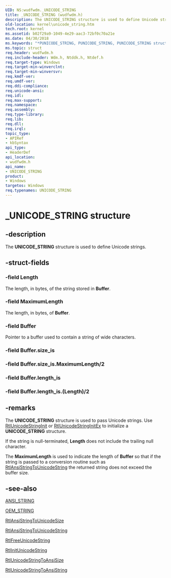 ```yaml
---
UID: NS:wudfwdm._UNICODE_STRING
title: _UNICODE_STRING (wudfwdm.h)
description: The UNICODE_STRING structure is used to define Unicode strings.
old-location: kernel\unicode_string.htm
tech.root: kernel
ms.assetid: b02f29a9-1049-4e29-aac3-72bf0c70a21e
ms.date: 04/30/2018
ms.keywords: "*PUNICODE_STRING, PUNICODE_STRING, PUNICODE_STRING structure pointer [Kernel-Mode Driver Architecture], UNICODE_STRING, UNICODE_STRING structure [Kernel-Mode Driver Architecture], _UNICODE_STRING, kernel.unicode_string, kstruct_d_9f862aaa-4cd6-4420-8255-ad577d8a8c59.xml, wudfwdm/PUNICODE_STRING, wudfwdm/UNICODE_STRING"
ms.topic: struct
req.header: wudfwdm.h
req.include-header: Wdm.h, Ntddk.h, Ntdef.h
req.target-type: Windows
req.target-min-winverclnt: 
req.target-min-winversvr: 
req.kmdf-ver: 
req.umdf-ver: 
req.ddi-compliance: 
req.unicode-ansi: 
req.idl: 
req.max-support: 
req.namespace: 
req.assembly: 
req.type-library: 
req.lib: 
req.dll: 
req.irql: 
topic_type:
- APIRef
- kbSyntax
api_type:
- HeaderDef
api_location:
- wudfwdm.h
api_name:
- UNICODE_STRING
product:
- Windows
targetos: Windows
req.typenames: UNICODE_STRING
---
```


# _UNICODE_STRING structure

## -description

The **UNICODE_STRING** structure is used to define Unicode strings.

## -struct-fields

### -field Length

The length, in bytes, of the string stored in **Buffer**.

### -field MaximumLength

The length, in bytes, of **Buffer**.

### -field Buffer

Pointer to a buffer used to contain a string of wide characters.

### -field Buffer.size_is

### -field Buffer.size_is.MaximumLength/2

### -field Buffer.length_is

### -field Buffer.length_is.(Length)/2

## -remarks

The **UNICODE_STRING** structure is used to pass Unicode strings. Use [RtlUnicodeStringInit](https://msdn.microsoft.com/library/windows/hardware/ff562954) or [RtlUnicodeStringInitEx](https://msdn.microsoft.com/library/windows/hardware/ff562958) to initialize a **UNICODE_STRING** structure.

If the string is null-terminated, **Length** does not include the trailing null character.

The **MaximumLength** is used to indicate the length of **Buffer** so that if the string is passed to a conversion routine such as [RtlAnsiStringToUnicodeString](https://msdn.microsoft.com/library/windows/hardware/ff561729) the returned string does not exceed the buffer size.

## -see-also

[ANSI_STRING](https://msdn.microsoft.com/library/windows/hardware/ff540605)

[OEM_STRING](https://msdn.microsoft.com/library/windows/hardware/ff558741)

[RtlAnsiStringToUnicodeSize](https://msdn.microsoft.com/library/windows/hardware/ff561725)

[RtlAnsiStringToUnicodeString](https://msdn.microsoft.com/library/windows/hardware/ff561729)

[RtlFreeUnicodeString](https://msdn.microsoft.com/library/windows/hardware/ff561903)

[RtlInitUnicodeString](https://msdn.microsoft.com/library/windows/hardware/ff561934)

[RtlUnicodeStringToAnsiSize](https://msdn.microsoft.com/library/windows/hardware/ff553248)

[RtlUnicodeStringToAnsiString](https://msdn.microsoft.com/library/windows/hardware/ff562969)

